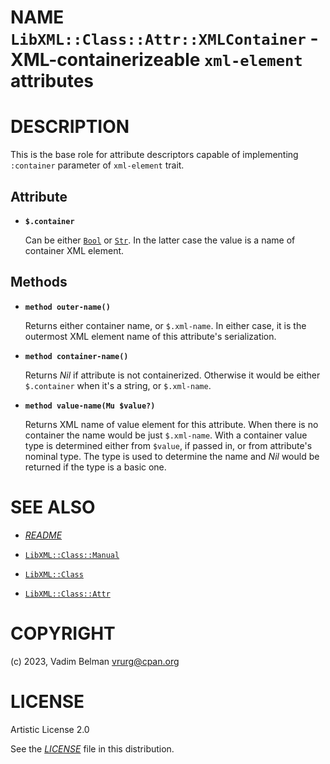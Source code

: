 NAME `LibXML::Class::Attr::XMLContainer` - XML-containerizeable `xml-element` attributes
========================================================================================

DESCRIPTION
===========

This is the base role for attribute descriptors capable of implementing `:container` parameter of `xml-element` trait.

Attribute
---------

  * **`$.container`**

    Can be either [`Bool`](https://docs.raku.org/type/Bool) or [`Str`](https://docs.raku.org/type/Str). In the latter case the value is a name of container XML element.

Methods
-------

  * **`method outer-name()`**

    Returns either container name, or `$.xml-name`. In either case, it is the outermost XML element name of this attribute's serialization.

  * **`method container-name()`**

    Returns *Nil* if attribute is not containerized. Otherwise it would be either `$.container` when it's a string, or `$.xml-name`.

  * **`method value-name(Mu $value?)`**

    Returns XML name of value element for this attribute. When there is no container the name would be just `$.xml-name`. With a container value type is determined either from `$value`, if passed in, or from attribute's nominal type. The type is used to determine the name and *Nil* would be returned if the type is a basic one.

SEE ALSO
========

  * [*README*](../../../../../README.md)

  * [`LibXML::Class::Manual`](../Manual.md)

  * [`LibXML::Class`](../../Class.md)

  * [`LibXML::Class::Attr`](../Attr.md)

COPYRIGHT
=========

(c) 2023, Vadim Belman <vrurg@cpan.org>

LICENSE
=======

Artistic License 2.0

See the [*LICENSE*](../../../../LICENSE) file in this distribution.

